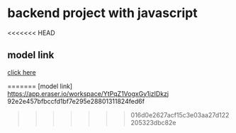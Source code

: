 # backend project with javascript
<<<<<<< HEAD
## model link
[click here](https://app.eraser.io/workspace/YtPqZ1VogxGy1jzIDkzj)

=======
[model link] https://app.eraser.io/workspace/YtPqZ1VogxGy1jzIDkzj
 92e2e457bfbccfd1bf7e295e28801311824fed6f
>>>>>>> 016d0e2627acf15c3e03aa27d122205323dbc82e
